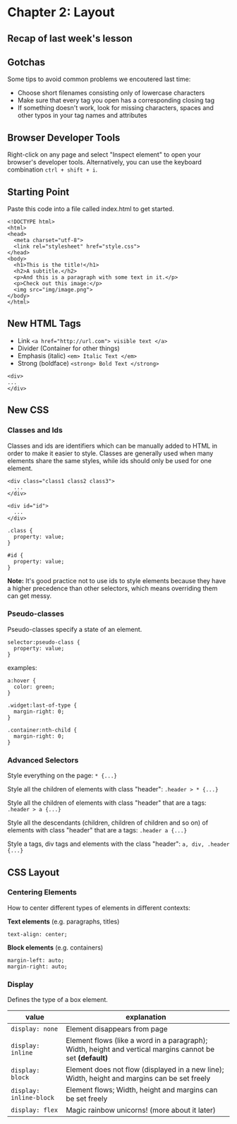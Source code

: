# Chapter 2: Layout

## Recap of last week's lesson

## Gotchas
Some tips to avoid common problems we encoutered last time:
* Choose short filenames consisting only of lowercase characters
* Make sure that every tag you open has a corresponding closing tag
* If something doesn't work, look for missing characters, spaces and other typos in your tag names and attributes

## Browser Developer Tools
Right-click on any page and select "Inspect element" to open your browser's developer tools. Alternatively, you can use the keyboard combination `ctrl + shift + i`.

## Starting Point
Paste this code into a file called index.html to get started.
```
<!DOCTYPE html>
<html>
<head>
  <meta charset="utf-8">
  <link rel="stylesheet" href="style.css">
</head>
<body>
  <h1>This is the title!</h1>
  <h2>A subtitle.</h2>
  <p>And this is a paragraph with some text in it.</p>
  <p>Check out this image:</p>
  <img src="img/image.png">
</body>
</html>
```

## New HTML Tags
* Link `<a href="http://url.com"> visible text </a>`
* Divider (Container for other things)
* Emphasis (italic) `<em> Italic Text </em>`
* Strong (boldface) `<strong> Bold Text </strong>`
```
<div>
...
</div>
```

## New CSS

### Classes and Ids
Classes and ids are identifiers which can be manually added to HTML in order to make it easier to style. Classes are generally used when many elements share the same styles, while ids should only be used for one element.

```
<div class="class1 class2 class3">
  ...
</div>

<div id="id">
  ...
</div>
```

```
.class {
  property: value;
}

#id {
  property: value;
}
```

**Note:** It's good practice not to use ids to style elements because they have a higher precedence than other selectors, which means overriding them can get messy.

### Pseudo-classes
Pseudo-classes specify a state of an element.

```
selector:pseudo-class {
  property: value;
}
```
examples:
```
a:hover {
  color: green;
}

.widget:last-of-type {
  margin-right: 0;
}

.container:nth-child {
  margin-right: 0;
}
```

### Advanced Selectors

Style everything on the page: `* {...}`

Style all the children of elements with class "header": `.header > * {...}`

Style all the children of elements with class "header" that are a tags: `.header > a {...}`

Style all the descendants (children, children of children and so on) of elements with class "header" that are a tags: `.header a {...}`

Style a tags, div tags and elements with the class "header": `a, div, .header {...}`

## CSS Layout

### Centering Elements

How to center different types of elements in different contexts:

**Text elements** (e.g. paragraphs, titles)
```
text-align: center;
```

**Block elements** (e.g. containers)
```
margin-left: auto;
margin-right: auto;
```

### Display
Defines the type of a box element.

value | explanation
---------|---------
`display: none` | Element disappears from page
`display: inline` | Element flows (like a word in a paragraph); Width, height and vertical margins cannot be set **(default)**
`display: block` | Element does not flow (displayed in a new line); Width, height and margins can be set freely
`display: inline-block` | Element flows; Width, height and margins can be set freely
`display: flex` | Magic rainbow unicorns! (more about it later)
